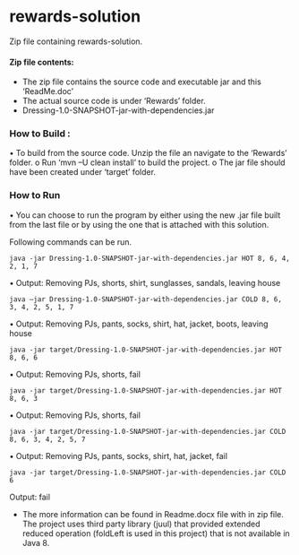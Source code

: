 # rewards-solution
Zip file containing rewards-solution.

#### Zip file contents:
*	The zip file contains the source code and executable jar and this ‘ReadMe.doc’
*	The actual source code is under ‘Rewards’ folder.
*	Dressing-1.0-SNAPSHOT-jar-with-dependencies.jar

### How to Build :
•	To build from the source code. Unzip the file an navigate to the ‘Rewards’ folder.
o	Run ‘mvn –U clean install’ to build the project.
o	The jar file should have been created under ‘target’ folder.
### How to Run
•	You can choose to run the program by either using the new .jar file built from the last file or by using the one that is attached with this solution.

Following commands can be run.
```script
java -jar Dressing-1.0-SNAPSHOT-jar-with-dependencies.jar HOT 8, 6, 4, 2, 1, 7
```
•	Output: Removing PJs, shorts, shirt, sunglasses, sandals, leaving house
```script
java –jar Dressing-1.0-SNAPSHOT-jar-with-dependencies.jar COLD 8, 6, 3, 4, 2, 5, 1, 7
```
•	Output: Removing PJs, pants, socks, shirt, hat, jacket, boots, leaving house 
```script
java -jar target/Dressing-1.0-SNAPSHOT-jar-with-dependencies.jar HOT 8, 6, 6
```
•	Output: Removing PJs, shorts, fail 
```script
java -jar target/Dressing-1.0-SNAPSHOT-jar-with-dependencies.jar HOT 8, 6, 3
```
•	Output: Removing PJs, shorts, fail 
```script
java -jar target/Dressing-1.0-SNAPSHOT-jar-with-dependencies.jar COLD 8, 6, 3, 4, 2, 5, 7
```
•	Output: Removing PJs, pants, socks, shirt, hat, jacket, fail 
```script
java -jar target/Dressing-1.0-SNAPSHOT-jar-with-dependencies.jar COLD 6
```
Output: fail 

* The more information can be found in Readme.docx file with in zip file.
The project uses third party library (juul) that provided extended reduced operation (foldLeft is used in this project) that is not available in Java 8.
